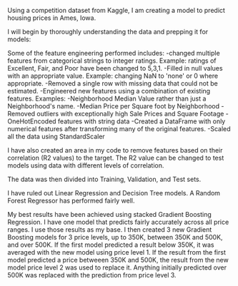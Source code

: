 Using a competition dataset from Kaggle, I am creating a model to predict housing prices in Ames, Iowa. 

I will begin by thoroughly understanding the data and prepping it for models:

Some of the feature engineering performed includes:
  -changed multiple features from categorical strings to integer ratings.  Example: ratings of Excellent, Fair, and Poor have been changed to 5,3,1.
  -Filled in null values with an appropriate value.  Example: changing NaN to 'none' or 0 where appropriate.
  -Removed a single row with missing data that could not be estimated.
  -Engineered new features using a combination of existing features.  Examples:
                                                                          -Neighborhood Median Value rather than just a Neighborhood's name.
                                                                          -Median Price per Square foot by Neighborhood
  -Removed outliers with exceptionally high Sale Prices and Square Footage
  -OneHotEncoded features with string data
  -Created a DataFrame with only numerical features after transforming many of the original features.
  -Scaled all the data using StandardScaler
  
I have also created an area in my code to remove features based on their correlation (R2 values) to the target.  The R2 value can be changed to test models using data with different levels of correlation.

The data was then divided into Training, Validation, and Test sets.

I have ruled out Linear Regression and Decision Tree models.
A Random Forest Regressor has performed fairly well.

My best results have been achieved using stacked Gradient Boosting Regression.  I have one model that predicts fairly accurately across all price ranges.  I use those results as my base. I then created 3 new Gradient Boosting models for 3 price levels, up to 350K, between 350K and 500K, and over 500K.  If the  first model predicted a result below 350K, it was averaged with the new model using price level 1.  If the result from the first model predicted a price betweeen 350K and 500K, the result from the new model price level 2 was used to replace it.  Anything initially predicted over 500K was replaced with the prediction from price level 3.
